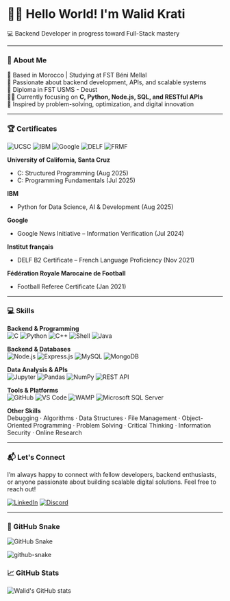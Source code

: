 # 👋🏼 Hello World! I'm Walid Krati  
💻 Backend Developer in progress toward Full-Stack mastery  

---

### 🚀 About Me
📍 Based in Morocco | Studying at FST Béni Mellal  
🌱 Passionate about backend development, APIs, and scalable systems  
📜 Diploma in FST USMS - Deust        
👨‍💻 Currently focusing on **C, Python, Node.js, SQL, and RESTful APIs**  
🌿 Inspired by problem-solving, optimization, and digital innovation  

---

### 🏆 Certificates
![UCSC](https://img.shields.io/badge/University_of_California_Santa_Cruz-0033A0?style=for-the-badge&logo=university&logoColor=white)
![IBM](https://img.shields.io/badge/IBM-006699?style=for-the-badge&logo=ibm&logoColor=white)
![Google](https://img.shields.io/badge/Google-4285F4?style=for-the-badge&logo=google&logoColor=white)
![DELF](https://img.shields.io/badge/DELF_B2-F7DF1E?style=for-the-badge)
![FRMF](https://img.shields.io/badge/FRMF-FF0000?style=for-the-badge)

**University of California, Santa Cruz**  
- C: Structured Programming (Aug 2025)  
- C: Programming Fundamentals (Jul 2025)  

**IBM**  
- Python for Data Science, AI & Development (Aug 2025)  

**Google**  
- Google News Initiative – Information Verification (Jul 2024)  

**Institut français**  
- DELF B2 Certificate – French Language Proficiency (Nov 2021)  

**Fédération Royale Marocaine de Football**  
- Football Referee Certificate (Jan 2021)  

---

### 💻 Skills

**Backend & Programming**  
![C](https://img.shields.io/badge/C-00599C?style=for-the-badge&logo=c&logoColor=white)
![Python](https://img.shields.io/badge/Python-3776AB?style=for-the-badge&logo=python&logoColor=white)
![C++](https://img.shields.io/badge/C++-00599C?style=for-the-badge&logo=c%2B%2B&logoColor=white)
![Shell](https://img.shields.io/badge/Shell-121011?style=for-the-badge&logo=gnu-bash&logoColor=white)
![Java](https://img.shields.io/badge/Java-007396?style=for-the-badge&logo=java&logoColor=white)

**Backend & Databases**  
![Node.js](https://img.shields.io/badge/Node.js-339933?style=for-the-badge&logo=node.js&logoColor=white)
![Express.js](https://img.shields.io/badge/Express.js-000000?style=for-the-badge&logo=express&logoColor=white)
![MySQL](https://img.shields.io/badge/MySQL-4479A1?style=for-the-badge&logo=mysql&logoColor=white)
![MongoDB](https://img.shields.io/badge/MongoDB-47A248?style=for-the-badge&logo=mongodb&logoColor=white)

**Data Analysis & APIs**  
![Jupyter](https://img.shields.io/badge/Jupyter-F37626?style=for-the-badge&logo=jupyter&logoColor=white)
![Pandas](https://img.shields.io/badge/Pandas-150458?style=for-the-badge&logo=pandas&logoColor=white)
![NumPy](https://img.shields.io/badge/NumPy-013243?style=for-the-badge&logo=numpy&logoColor=white)
![REST API](https://img.shields.io/badge/REST-API-007ACC?style=for-the-badge)

**Tools & Platforms**  
![GitHub](https://img.shields.io/badge/GitHub-181717?style=for-the-badge&logo=github&logoColor=white)
![VS Code](https://img.shields.io/badge/VS%20Code-007ACC?style=for-the-badge&logo=visual-studio-code&logoColor=white)
![WAMP](https://img.shields.io/badge/WAMP-FF5733?style=for-the-badge)
![Microsoft SQL Server](https://img.shields.io/badge/MSSQL-CC2927?style=for-the-badge&logo=microsoft-sql-server&logoColor=white)

**Other Skills**  
Debugging · Algorithms · Data Structures · File Management · Object-Oriented Programming · Problem Solving · Critical Thinking · Information Security · Online Research

---

### 📬 Let's Connect

I’m always happy to connect with fellow developers, backend enthusiasts, or anyone passionate about building scalable digital solutions. Feel free to reach out!

[![LinkedIn](https://img.shields.io/badge/LinkedIn-0077B5?style=for-the-badge&logo=linkedin&logoColor=white)](https://www.linkedin.com/in/walid-krati/) 
[![Discord](https://img.shields.io/badge/Discord-7289DA?style=for-the-badge&logo=discord&logoColor=white)](https://discord.com/users/li0771s)

---

### 🐍 GitHub Snake
![GitHub Snake](https://github.com/wkratos77/walidkrati/actions/workflows/snake.yml/badge.svg)

<picture>
  <source media="(prefers-color-scheme: dark)" srcset="https://raw.githubusercontent.com/tobiasmeyhoefer/tobiasmeyhoefer/output/github-snake-dark.svg" />
  <source media="(prefers-color-scheme: light)" srcset="https://raw.githubusercontent.com/tobiasmeyhoefer/tobiasmeyhoefer/output/github-snake.svg" />
  <img alt="github-snake" src="https://raw.githubusercontent.com/tobiasmeyhoefer/tobiasmeyhoefer/output/github-snake.svg" />
</picture>

### 📈 GitHub Stats
![Walid's GitHub stats](https://github-readme-stats.vercel.app/api?username=wkratos77&show_icons=true&theme=radical)

